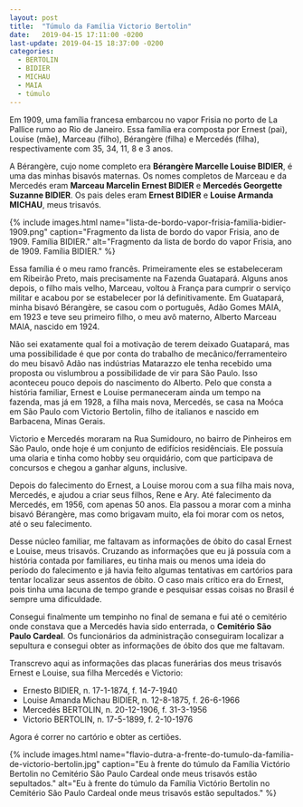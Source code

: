 ```yaml
---
layout: post
title:  "Túmulo da Família Victorio Bertolin"
date:   2019-04-15 17:11:00 -0200
last-update: 2019-04-15 18:37:00 -0200
categories:
  - BERTOLIN
  - BIDIER
  - MICHAU
  - MAIA
  - túmulo
---
```


Em 1909, uma família francesa embarcou no vapor Frisia no porto de La Pallice rumo ao Rio de Janeiro. Essa família era composta por Ernest (pai), Louise (mãe), Marceau (filho), Bérangère (filha) e Mercedés (filha), respectivamente com 35, 34, 11, 8 e 3 anos.

A Bérangère, cujo nome completo era **Bérangère Marcelle Louise BIDIER**, é uma das minhas bisavós maternas. Os nomes completos de Marceau e da Mercedés eram **Marceau Marcelin Ernest BIDIER** e **Mercedés Georgette Suzanne BIDIER**. Os pais deles eram **Ernest BIDIER** e **Louise Armanda MICHAU**, meus trisavós.

{% include images.html name="lista-de-bordo-vapor-frisia-familia-bidier-1909.png" caption="Fragmento da lista de bordo do vapor Frisia, ano de 1909. Família BIDIER." alt="Fragmento da lista de bordo do vapor Frisia, ano de 1909. Família BIDIER." %}

Essa família é o meu ramo francês. Primeiramente eles se estabeleceram em Ribeirão Preto, mais precisamente na Fazenda Guatapará. Alguns anos depois, o filho mais velho, Marceau, voltou à França para cumprir o serviço militar e acabou por se estabelecer por lá definitivamente. Em Guatapará, minha bisavó Bérangère, se casou com o português, Adão Gomes MAIA, em 1923 e teve seu primeiro filho, o meu avô materno, Alberto Marceau MAIA, nascido em 1924. 

Não sei exatamente qual foi a motivação de terem deixado Guatapará, mas uma possibilidade é que por conta do trabalho de mecânico/ferramenteiro do meu bisavô Adão nas indústrias Matarazzo ele tenha recebido uma proposta ou vislumbrou a possibilidade de vir para São Paulo. Isso aconteceu pouco depois do nascimento do Alberto. Pelo que consta a história familiar, Ernest e Louise permaneceram ainda um tempo na fazenda, mas já em 1928, a filha mais nova, Mercedés, se casa na Moóca em São Paulo com Victorio Bertolin, filho de italianos e nascido em Barbacena, Minas Gerais.

Victorio e Mercedés moraram na Rua Sumidouro, no bairro de Pinheiros em São Paulo, onde hoje é um conjunto de edifícios residênciais. Ele possuía uma olaria e tinha como hobby seu orquidário, com que participava de concursos e chegou a ganhar alguns, inclusive.

Depois do falecimento do Ernest, a Louise morou com a sua filha mais nova, Mercedés, e ajudou a criar seus filhos, Rene e Ary. Até falecimento da Mercedés, em 1956, com apenas 50 anos. Ela passou a morar com a minha bisavó Bérangère, mas como brigavam muito, ela foi morar com os netos, até o seu falecimento.

Desse núcleo familiar, me faltavam as informações de óbito do casal Ernest e Louise, meus trisavós. Cruzando as informações que eu já possuía com a história contada por familiares, eu tinha mais ou menos uma ideia do período do falecimento e já havia feito algumas tentativas em cartórios para tentar localizar seus assentos de óbito. O caso mais crítico era do Ernest, pois tinha uma lacuna de tempo grande e pesquisar essas coisas no Brasil é sempre uma dificuldade.

Consegui finalmente um tempinho no final de semana e fui até o cemitério onde constava que a Mercedés havia sido enterrada, o **Cemitério São Paulo Cardeal**. Os funcionários da administração conseguiram localizar a sepultura e consegui obter as informações de óbito dos que me faltavam.

Transcrevo aqui as informações das placas funerárias dos meus trisavós Ernest e Louise, sua filha Mercedés e Victorio:

- Ernesto BIDIER, n. 17-1-1874, f. 14-7-1940
- Louise Amanda Michau BIDIER, n. 12-8-1875, f. 26-6-1966
- Mercedés BERTOLIN, n. 20-12-1906, f. 31-3-1956
- Victorio BERTOLIN, n. 17-5-1899, f. 2-10-1976

Agora é correr no cartório e obter as certiões.

{% include images.html name="flavio-dutra-a-frente-do-tumulo-da-familia-de-victorio-bertolin.jpg" caption="Eu à frente do túmulo da Família Victório Bertolin no Cemitério São Paulo Cardeal onde meus trisavós estão sepultados." alt="Eu à frente do túmulo da Família Victório Bertolin no Cemitério São Paulo Cardeal onde meus trisavós estão sepultados." %}